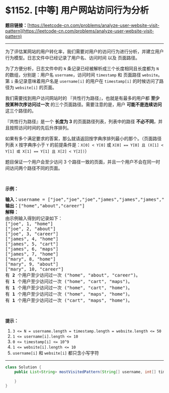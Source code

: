 # $1152. [中等] 用户网站访问行为分析

**题目链接：**[https://leetcode-cn.com/problems/analyze-user-website-visit-pattern](https://leetcode-cn.com/problems/analyze-user-website-visit-pattern)

---

<div class="content__1Y2H">
 <div class="notranslate">
  <p>为了评估某网站的用户转化率，我们需要对用户的访问行为进行分析，并建立用户行为模型。日志文件中已经记录了用户名、访问时间 以及 页面路径。</p> 
  <p>为了方便分析，日志文件中的 <code>N</code>&nbsp;条记录已经被解析成三个长度相同且长度都为 <code>N</code> 的数组，分别是：用户名&nbsp;<code>username</code>，访问时间&nbsp;<code>timestamp</code>&nbsp;和 页面路径&nbsp;<code>website</code>。第 <code>i</code>&nbsp;条记录意味着用户名是&nbsp;<code>username[i]</code>&nbsp;的用户在 <code>timestamp[i]</code>&nbsp;的时候访问了路径为&nbsp;<code>website[i]</code>&nbsp;的页面。</p> 
  <p>我们需要找到用户访问网站时的 『共性行为路径』，也就是有最多的用户都 <strong>至少按某种次序访问过一次</strong> 的三个页面路径。需要注意的是，用户 <strong>可能不是连续访问</strong> 这三个路径的。</p> 
  <p>『共性行为路径』是一个&nbsp;<strong>长度为 3</strong> 的页面路径列表，列表中的路径&nbsp;<strong>不必不同</strong>，并且按照访问时间的先后升序排列。</p> 
  <p>如果有多个满足要求的答案，那么就请返回按字典序排列最小的那个。（页面路径列表&nbsp;<code>X</code>&nbsp;按字典序小于&nbsp;<code>Y</code> 的前提条件是：<code>X[0] &lt; Y[0]</code> 或 <code>X[0] == Y[0] 且 (X[1] &lt; Y[1] 或 X[1] == Y[1] 且 X[2] &lt; Y[2])</code>）</p> 
  <p>题目保证一个用户会至少访问 3 个路径一致的页面，并且一个用户不会在同一时间访问两个路径不同的页面。</p> 
  <p>&nbsp;</p> 
  <p><strong>示例：</strong></p> 
  <pre class="language-text"><strong>输入：</strong>username = ["joe","joe","joe","james","james","james","james","mary","mary","mary"], timestamp = [1,2,3,4,5,6,7,8,9,10], website = ["home","about","career","home","cart","maps","home","home","about","career"]
<strong>输出：</strong>["home","about","career"]
<strong>解释：</strong>
由示例输入得到的记录如下：
["joe", 1, "home"]
["joe", 2, "about"]
["joe", 3, "career"]
["james", 4, "home"]
["james", 5, "cart"]
["james", 6, "maps"]
["james", 7, "home"]
["mary", 8, "home"]
["mary", 9, "about"]
["mary", 10, "career"]
有 <strong>2</strong> 个用户至少访问过一次 ("home", "about", "career")。
有 <strong>1</strong> 个用户至少访问过一次 ("home", "cart", "maps")。
有 <strong>1</strong> 个用户至少访问过一次 ("home", "cart", "home")。
有 <strong>1</strong> 个用户至少访问过一次 ("home", "maps", "home")。
有 <strong>1</strong> 个用户至少访问过一次 ("cart", "maps", "home")。
</pre> 
  <p>&nbsp;</p> 
  <p><strong>提示：</strong></p> 
  <ol> 
   <li><code>3 &lt;= N = username.length = timestamp.length = website.length &lt;= 50</code></li> 
   <li><code>1 &lt;= username[i].length &lt;= 10</code></li> 
   <li><code>0 &lt;= timestamp[i] &lt;= 10^9</code></li> 
   <li><code>1 &lt;= website[i].length &lt;= 10</code></li> 
   <li><code>username[i]</code> 和&nbsp;<code>website[i]</code>&nbsp;都只含小写字符</li> 
  </ol> 
 </div>
</div>

---

```java
class Solution {
    public List<String> mostVisitedPattern(String[] username, int[] timestamp, String[] website) {
        
    }
}
```